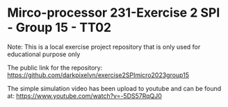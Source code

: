 # Mirco-processor 231-Exercise 2 SPI - Group 15 - TT02

Note: This is a local exercise project repository that is only used for educational purpose only

The public link for the repository: https://github.com/darkpixelvn/exercise2SPImicro2023group15

The simple simulation video has been upload to youtube and can be found at: https://www.youtube.com/watch?v=-5DS57RqQJ0
